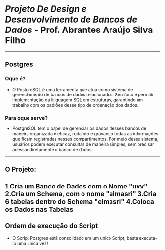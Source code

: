 # ***Projeto De Design e Desenvolvimento de Bancos de Dados*** - Prof. Abrantes Araújo Silva Filho 
---
## Postgres
### Oque é?
- O PostgreSQL é uma ferramenta que atua como sistema de gerenciamento de bancos de dados relacionados. Seu foco é permitir implementação da linguagem SQL em estruturas, garantindo um trabalho com os padrões desse tipo de ordenação dos dados.
### Para oque serve?
- PostgreSQL tem o papel de gerenciar os dados desses bancos de maneira organizada e eficaz, rodando e gravando todas as informações que ficam registradas nesses compartimentos. Por meio desse sistema, usuários podem executar consultas de maneira simples, sem precisar acessar diretamente o banco de dados.
---
## O Projeto:
1.Cria um Banco de Dados com o Nome "uvv"
2.Cria um Schema, com o nome "elmasri"
3.Cria 6 tabelas dentro do Schema "elmasri"
4.Coloca os Dados nas Tabelas
---
## Ordem de execução do Script 
- O Script Postgres está consolidado em um unico Script, basta executa-lo uma unica vez!



